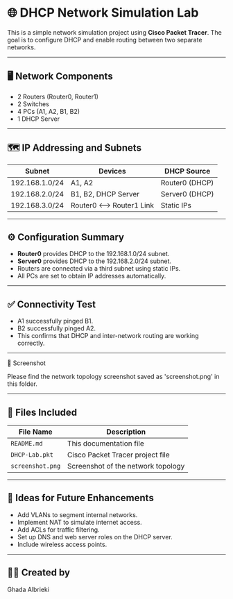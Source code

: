 # 🌐 DHCP Network Simulation Lab

This is a simple network simulation project using **Cisco Packet Tracer**. The goal is to configure DHCP and enable routing between two separate networks.

---

## 🖥️ Network Components

- 2 Routers (Router0, Router1)
- 2 Switches
- 4 PCs (A1, A2, B1, B2)
- 1 DHCP Server

---

## 🗺️ IP Addressing and Subnets

| Subnet         | Devices                  | DHCP Source     |
|----------------|---------------------------|------------------|
| 192.168.1.0/24 | A1, A2                    | Router0 (DHCP)   |
| 192.168.2.0/24 | B1, B2, DHCP Server       | Server0 (DHCP)   |
| 192.168.3.0/24 | Router0 <--> Router1 Link | Static IPs       |

---

## ⚙️ Configuration Summary

- **Router0** provides DHCP to the 192.168.1.0/24 subnet.
- **Server0** provides DHCP to the 192.168.2.0/24 subnet.
- Routers are connected via a third subnet using static IPs.
- All PCs are set to obtain IP addresses automatically.

---

## ✅ Connectivity Test

- A1 successfully pinged B1.
- B2 successfully pinged A2.
- This confirms that DHCP and inter-network routing are working correctly.

---

 📸 Screenshot

Please find the network topology screenshot saved as 'screenshot.png' in this folder.


---

## 📁 Files Included

| File Name          | Description                        |
|--------------------|------------------------------------|
| `README.md`        | This documentation file            |
| `DHCP-Lab.pkt`     | Cisco Packet Tracer project file   |
| `screenshot.png`   | Screenshot of the network topology |

---

## 🔧 Ideas for Future Enhancements

- Add VLANs to segment internal networks.
- Implement NAT to simulate internet access.
- Add ACLs for traffic filtering.
- Set up DNS and web server roles on the DHCP server.
- Include wireless access points.

---

## 👩‍💻 Created by

Ghada Albrieki
